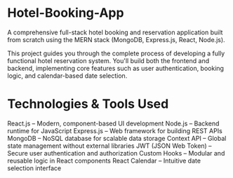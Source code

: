 # Hotel-Booking-App

A comprehensive full-stack hotel booking and reservation application built from scratch using the MERN stack (MongoDB, Express.js, React, Node.js). 

This project guides you through the complete process of developing a fully functional hotel reservation system. You'll build both the frontend and backend, implementing core features such as user authentication, booking logic, and calendar-based date selection.

# Technologies & Tools Used
React.js – Modern, component-based UI development
Node.js – Backend runtime for JavaScript
Express.js – Web framework for building REST APIs
MongoDB – NoSQL database for scalable data storage
Context API – Global state management without external libraries
JWT (JSON Web Token) – Secure user authentication and authorization
Custom Hooks – Modular and reusable logic in React components
React Calendar – Intuitive date selection interface

